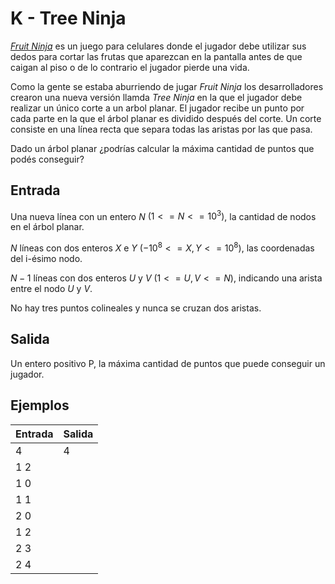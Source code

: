 # K - Tree Ninja

[_Fruit Ninja_](https://es.wikipedia.org/wiki/Fruit_Ninja) es un juego para celulares donde el jugador debe utilizar sus dedos para cortar las frutas que aparezcan en la pantalla antes de que caigan al piso o de lo contrario el jugador pierde una vida.

Como la gente se estaba aburriendo de jugar _Fruit Ninja_ los desarrolladores crearon una nueva versión llamda _Tree Ninja_ en la que el jugador debe realizar un único corte a un arbol planar. El jugador recibe un punto por cada parte en la que el árbol planar es dividido después del corte. Un corte consiste en una línea recta que separa todas las aristas por las que pasa.

Dado un árbol planar ¿podrías calcular la máxima cantidad de puntos que podés conseguir?

## Entrada
Una nueva línea con un entero $N$ $(1 <= N <= 10^3)$, la cantidad de nodos en el árbol planar.

$N$ líneas con dos enteros $X$ e $Y$ $(-10^8 <= X, Y <= 10^8)$, las coordenadas del i-ésimo nodo.

$N-1$ líneas con dos enteros $U$ y $V$ $(1 <= U, V <= N)$, indicando una arista entre el nodo $U$ y $V$.

No hay tres puntos colineales y nunca se cruzan dos aristas.

## Salida
Un entero positivo P, la máxima cantidad de puntos que puede conseguir un jugador.

## Ejemplos
|Entrada|Salida|
|-|-|
|4|4|
|1 2||
|1 0||
|1 1||
|2 0||
|1 2||
|2 3||
|2 4||
